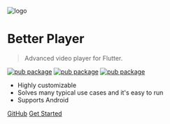 ![logo](https://raw.githubusercontent.com/jhomlala/betterplayer/master/media/logo.png)

# Better Player 
> Advanced video player for Flutter.

[![pub package](https://img.shields.io/pub/v/better_player.svg)](https://pub.dartlang.org/packages/better_player)
[![pub package](https://img.shields.io/github/license/jhomlala/betterplayer.svg?style=flat)](https://github.com/jhomlala/betterplayer)
[![pub package](https://img.shields.io/badge/platform-flutter-blue.svg)](https://github.com/jhomlala/betterplayer)

- Highly customizable
- Solves many typical use cases and it's easy to run
- Supports Android

[GitHub](https://github.com/jhomlala/betterplayer)
[Get Started](https://jhomlala.github.io/betterplayer/#/README)